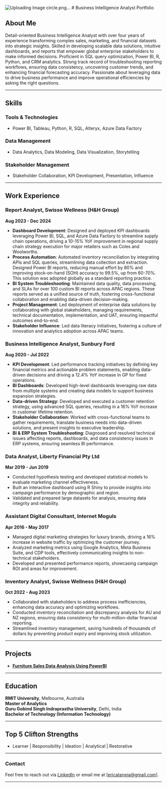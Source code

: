 ![Uploading Image circle.png…]()
                                          # Business Intelligence Analyst Portfolio

## About Me

Detail-oriented Business Intelligence Analyst with over four years of experience transforming complex sales, marketing, and financial datasets into strategic insights. Skilled in developing scalable data solutions, intuitive dashboards, and reports that empower global enterprise stakeholders to make informed decisions. Proficient in SQL query optimization, Power BI, R, Python, and CRM analytics. Strong track record of troubleshooting reporting workflows, ensuring data consistency, uncovering customer trends, and enhancing financial forecasting accuracy. Passionate about leveraging data to drive business performance and improve operational efficiencies by asking the right questions.

---

## Skills

### Tools & Technologies
- Power BI, Tableau, Python, R, SQL, Alteryx, Azure Data Factory

### Data Management
- Data Analytics, Data Modeling, Data Visualization, Storytelling

### Stakeholder Management
- Stakeholder Collaboration, KPI Development, Presentation, Influence


---

## Work Experience

### Report Analyst, Swisse Wellness (H&H Group)  
**Aug 2023 - Dec 2024**  
- **Dashboard Development**: Designed and deployed KPI dashboards leveraging Power BI, SQL, and Azure Data Factory to streamline supply chain 
    operations, driving a 10-15% YoY improvement in regional supply chain strategy execution for major retailers such as Coles and Woolworths.
- **Process Automation**: Automated inventory reconciliation by integrating APIs and SQL queries, streamlining data collection and extraction. 
    Designed Power BI reports, reducing manual effort by 80% and improving stock-on-hand (SOH) accuracy to 99.5%, up from 60-70%. This solution 
    was adopted globally as a standard reporting practice.
- **BI System Troubleshooting**: Maintained data quality, data processing, and SLAs for over 100 custom BI reports across APAC regions. These 
    reports served as a unified source of truth, fostering cross-functional collaboration and enabling data-driven decision-making.
- **Project Management**: Led deployment of enterprise data solutions by collaborating with global stakeholders, managing requirements, 
    technical documentation, implementation, and UAT, ensuring impactful outcomes end-to-end.
- **Stakeholder Influence**: Led data literacy initiatives, fostering a culture of innovation and analytics adoption across APAC teams.

### Business Intelligence Analyst, Sunbury Ford  
**Aug 2020 - Jul 2022**  
- **KPI Development**: Led performance tracking initiatives by defining key financial metrics and actionable problem statements, enabling data- 
    driven decisions and driving a 12.4% YoY increase in GP for fixed operations.
- **BI Dashboards**: Developed high-level dashboards leveraging raw data from multiple systems and creating data models to support business 
    expansion strategies.
- **Data-driven Strategy**: Developed and executed a customer retention strategy, using advanced SQL queries, resulting in a 16% YoY increase in 
    customer lifetime retention.
- **Stakeholder Collaboration**: Worked with cross-functional teams to gather requirements, translate business needs into data-driven solutions, 
    and present insights to executive leadership.
- **BI & ERP System Troubleshooting**: Diagnosed and resolved technical issues affecting reports, dashboards, and data consistency issues in ERP 
    systems, ensuring seamless BI performance.

### Data Analyst, Liberty Financial Pty Ltd  
**Mar 2019 - Jun 2019**  
- Conducted hypothesis testing and developed statistical models to evaluate marketing channel effectiveness.
- Built an interactive dashboard using R Shiny to provide insights into campaign performance by demographic and region.
- Validated and prepared large datasets for analysis, ensuring data integrity and reliability.

### Assistant Digital Consultant, Internet Moguls  
**Apr 2016 - May 2017**  
- Managed digital marketing strategies for luxury brands, driving a 16% increase in website traffic by optimizing the customer journey.
- Analyzed marketing metrics using Google Analytics, Meta Business Suite, and CDP tools, effectively communicating insights to non-technical 
 stakeholders.
- Developed and presented performance reports, showcasing campaign ROI and areas for improvement.

### Inventory Analyst, Swisse Wellness (H&H Group)  
**Oct 2022 - Aug 2023**  
- Collaborated with stakeholders to address process inefficiencies, enhancing data accuracy and optimizing workflows.
- Conducted inventory reconciliation and discrepancy analysis for AU and NZ regions, ensuring data consistency for multi-million-dollar financial 
  reporting.
- Streamlined inventory management, saving hundreds of thousands of dollars by preventing product expiry and improving stock utilization.

---

## Projects

- **[Furniture Sales Data Analysis Using PowerBI](https://ericataneja1.github.io/Projects/)**

---

## Education

**RMIT University**, Melbourne, Australia  
**Master of Analytics**  
**Guru Gobind Singh Indraprastha University**, Delhi, India  
**Bachelor of Technology (Information Technology)**

---

## Top 5 Clifton Strengths
- Learner | Responsibility | Ideation | Analytical | Restorative

---

### Contact

Feel free to reach out via [LinkedIn](https://www.linkedin.com/in/erica-taneja/) or email me at [ericataneja@gmail.com].

---


